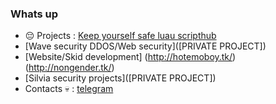 ### Whats up 

- 😔 Projects : [Keep yourself safe luau scripthub](https://bit.ly/37qBm8s) 
- [Wave security DDOS/Web security]([PRIVATE PROJECT])
- [Website/Skid development] (http://hotemoboy.tk/) (http://nongender.tk/)
- [Silvia security projects]([PRIVATE PROJECT])
- Contacts 💀 : [telegram](https://t.me/httpsrip)
